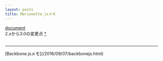 ```yaml
---
layout: posts
title: Marionette.jsメモ
---
```

[document](http://marionettejs.com/docs/current/)  
2.xから3.0の変更点 [\*](https://github.com/marionettejs/backbone.marionette/releases/tag/v3.0.0)  
<br>
<hr>
[Backbone.jsメモ](/2016/09/07/backbonejs.html)

